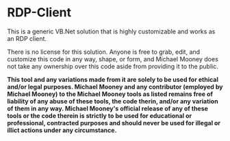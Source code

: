 # RDP-Client

This is a generic VB.Net solution that is highly customizable and works as an RDP client.

There is no license for this solution. Anyone is free to grab, edit, and customize this code in any way, shape, or form, and Michael Mooney does not take any ownership over this code aside from providing it to the public.




**This tool and any variations made from it are solely to be used for ethical and/or legal purposes. Michael Mooney and any contributor (employed by Michael Mooney) to the Michael Mooney tools as listed remains free of liability of any abuse of these tools, the code therin, and/or any variation of them in any way. Michael Mooney's official release of any of these tools or the code therein is strictly to be used for educational or professional, contracted purposes and should never be used for illegal or illict actions under any circumstance.**
